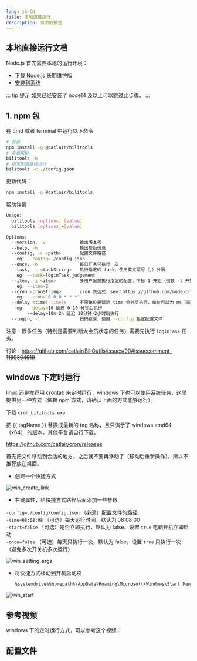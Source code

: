 ```yaml
---
lang: zh-CN
title: 本地直接运行
description: 页面的描述
---
```


## 本地直接运行文档

Node.js 首先需要本地的运行环境：

- [下载 Node.js 长期维护版](https://nodejs.org/zh-cn/)
- [安装到系统](https://www.runoob.com/nodejs/nodejs-install-setup.html)

::: tip 提示
如果已经安装了 node14 及以上可以跳过此步骤。
:::

## 1. npm 包 <Badge type="tip" text="推荐" vertical="top" /> <TestedVersion type="npm" />

在 cmd 或者 terminal 中运行以下命令

```bash
# 安装
npm install -g @catlair/bilitools
# 查看帮助
bilitools -h
# 指定配置路径运行
bilitools -c ./config.json
```

更新代码：

```bash
npm install -g @catlair/bilitools
```

帮助详情：

```bash
Usage:
  bilitools [options] [value]
  bilitools [options]=[value]

Options:
  --version, -v             输出版本号
  --help, -h                输出帮助信息
  --config, -c <path>       配置文件路径
    eg: --config=./config.json
  --once, -o                每日任务只执行一次
  --task, -t <taskString>   执行指定的 task，使用英文逗号（,）分隔
    eg: --task=loginTask,judgement
  --item, -i <item>         多用户配置执行指定的配置，下标 1 开始（倒数 -1 开始），使用英文逗号（,）分隔
    eg: --item=2
  --cron <cronString>       cron 表达式，see：https://github.com/node-cron/node-cron#allowed-fields
    eg: --cron="0 0 0 * * *"
  --delay <time[-time]>     不带单位是延迟 time 分钟后执行，单位可以为 ms（毫秒）、s（秒）、m（分）、h（小时）
    eg: --delay=10 延迟 0-10 分钟后执行
        --delay=10m-2h 延迟 10分钟-2小时后执行
  --login, -l               扫码登录，使用 --config 指定配置文件
```

注意：很多任务（特别是需要判断大会员状态的任务）需要先执行 `loginTask` 任务。

~~讨论：<https://github.com/catlair/BiliOutils/issues/90#issuecomment-1190364619>~~

## windows 下定时运行

linux 还是推荐用 crontab 来定时运行，windows 下也可以使用系统任务，这里提供另一种方式（依赖 npm 方式，请确认上面的方式能够运行）。

下载 `cron_bilitools.exe`

<MyLink :href="downloadUrl"></MyLink>

把 {{ tagName }} 替换成最新的 tag 名称，且只演示了 windows amd64（x64） 的版本，其他平台请自行下载。

<https://github.com/catlair/cron/releases>

首先把文件移动到合适的地方，之后就不要再移动了（移动后重新操作），所以不推荐放在桌面。

- 创建一个快捷方式

![win_create_link](@imgs/win_create_link.png)

- 右键属性，给快捷方式路径后面添加一些参数

`-config=./config/config.json` （必须）配置文件的路径  
`-time=08:08:08` （可选）每天运行时间，默认为 08:08:00  
`-start=false` （可选）是否立即执行，默认为 false，设置 `true` 电脑开机立即启动  
`-once=false` （可选）每天只执行一次，默认为 false，设置 `true` 只执行一次（避免多次开关机多次运行）

![win_setting_args](@imgs/win_setting_args.png)

- 将快捷方式移动到开机启动项
  ```bash
  %systemdrive%%homepath%\AppData\Roaming\Microsoft\Windows\Start Menu\Programs\Startup
  ```

![win_start](@imgs/win_start.png)

## 参考视频

windows 下的定时运行方式，可以参考这个视频：

<BilibiliVideo bv="BV1Na411W7nk"/>

<script setup>
const ghproxy = __GLOBAL_GHPROXY__
const tagName = 'v0.0.2'
const downloadUrl = `https://${ghproxy}/https://github.com/catlair/cron/releases/download/${tagName}/cron_windows_amd64.tar.gz`
</script>

## 配置文件

<ConfigPath />
